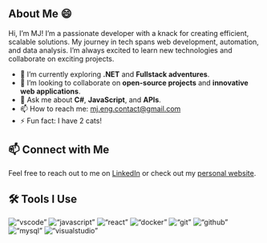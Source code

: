 <!-- ## Hi there 👋

<br>
I am MJ and currently studying to be a 🌱Fullstack C#/.NET.
<br>
From Malaysia, Residing in Sweden
<br><br>
 🔭 I’m currently working on an exciting app as a School Project!!
 <br>
 📫 How to reach me: <a href="mailto:mj.eng.contact@gmail.com">mj.eng.contact@gmail.com</a>
 <br>
 📈 Leveling up my C# and SQL skills
 <br>
 ⚡ Fun fact: I have 2 cats 🐈🐈

## Github stats: 💻

<img src="https://github-readme-stats.vercel.app/api/top-langs?username=MJ-Eng-codes&show_icons=true&locale=en&layout=compact&theme=nightowl" alt="ovi" />

##

<h3 align="center">Connect with me</h3>
<p align="center">
<a href="https://www.linkedin.com/in/mj-yen-eng/" target="blank"><img align="center" src="https://raw.githubusercontent.com/rahuldkjain/github-profile-readme-generator/master/src/images/icons/Social/linked-in-alt.svg" alt="adozs" height="30" width="40" /></a>

<!-- CV website -->

<!-- Add the tools -->

</p>
<!--
**MJ-Eng-codes/MJ-Eng-codes** is a ✨ _special_ ✨ repository because its `README.md` (this file) appears on your GitHub profile.

Here are some ideas to get you started:

- 🔭 I’m currently working on ...
- 🌱 I’m currently learning ...
- 👯 I’m looking to collaborate on ...
- 🤔 I’m looking for help with ...
- 💬 Ask me about ...
- 📫 How to reach me: ...
- 😄 Pronouns: ...
- ⚡ Fun fact: ...
  -->

-->

<!-- GitHub Pink Programming upgrade profile -->

## About Me :smile:

Hi, I’m MJ! I’m a passionate developer with a knack for creating efficient, scalable solutions. My journey in tech spans web development, automation, and data analysis. I’m always excited to learn new technologies and collaborate on exciting projects.

- :seedling: I’m currently exploring **.NET** and **Fullstack adventures**.
- :handshake: I’m looking to collaborate on **open-source projects** and **innovative web applications**.
- :speech_balloon: Ask me about **C#**, **JavaScript**, and **APIs**.
- :mailbox: How to reach me: [mj.eng.contact@gmail.com](mj.eng.contact@gmail.com)
- :zap: Fun fact: I have 2 cats!

## :mailbox: Connect with Me

Feel free to reach out to me on [LinkedIn](https://www.linkedin.com/in/mj-yen-eng/") or check out my [personal website](https://mj-eng-codes.github.io/CV/).

## :hammer_and_wrench: Tools I Use

<p align=“left”>
<!-- C#, T-SQL, Css, HTML -->
<img src=“https://cdn.jsdelivr.net/gh/devicons/devicon/icons/vscode/vscode-original.svg” alt=“vscode” width=“30" height=“30”/>
<img src=“https://raw.githubusercontent.com/devicons/devicon/master/icons/javascript/javascript-original.svg” alt=“javascript” width=“30" height=“30” />
<img src=“https://raw.githubusercontent.com/devicons/devicon/master/icons/react/react-original-wordmark.svg” alt=“react” width=“30" height=“30” />
<img src=“https://cdn.jsdelivr.net/gh/devicons/devicon/icons/docker/docker-original.svg” alt=“docker” width=“30" height=“30”/>
<img src=“https://cdn.jsdelivr.net/gh/devicons/devicon/icons/git/git-original.svg” alt=“git” width=“30" height=“30”/>
<img src=“https://cdn.jsdelivr.net/gh/devicons/devicon/icons/github/github-original-wordmark.svg” alt=“github” width=“30" height=“30”/>
<img src=“https://cdn.jsdelivr.net/gh/devicons/devicon/icons/mysql/mysql-original-wordmark.svg” alt=“mysql” width=“30" height=“30”/>
<img src=“https://cdn.jsdelivr.net/gh/devicons/devicon/icons/visualstudio/visualstudio-plain.svg” alt=“visualstudio” width=“30" height=“30”/>
</p>
